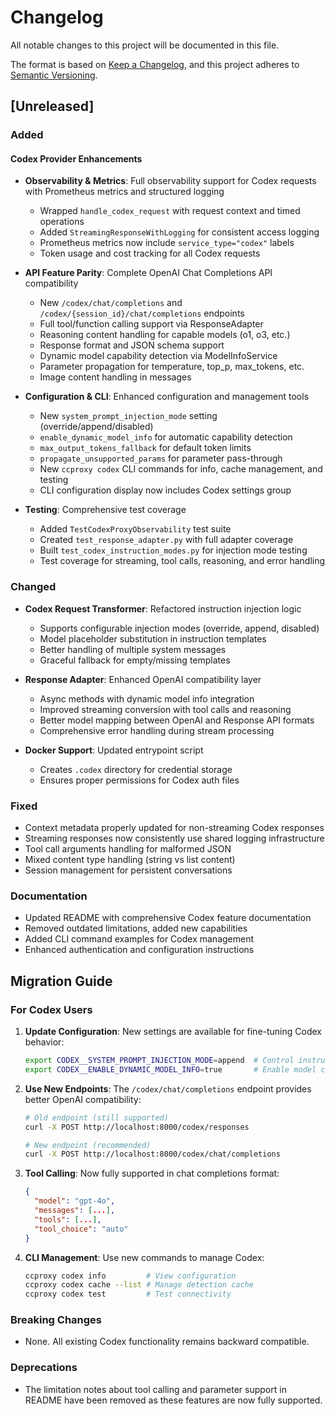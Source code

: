 # Changelog

All notable changes to this project will be documented in this file.

The format is based on [Keep a Changelog](https://keepachangelog.com/en/1.0.0/),
and this project adheres to [Semantic Versioning](https://semver.org/spec/v2.0.0.html).

## [Unreleased]

### Added

#### Codex Provider Enhancements
- **Observability & Metrics**: Full observability support for Codex requests with Prometheus metrics and structured logging
  - Wrapped `handle_codex_request` with request context and timed operations
  - Added `StreamingResponseWithLogging` for consistent access logging
  - Prometheus metrics now include `service_type="codex"` labels
  - Token usage and cost tracking for all Codex requests

- **API Feature Parity**: Complete OpenAI Chat Completions API compatibility
  - New `/codex/chat/completions` and `/codex/{session_id}/chat/completions` endpoints
  - Full tool/function calling support via ResponseAdapter
  - Reasoning content handling for capable models (o1, o3, etc.)
  - Response format and JSON schema support
  - Dynamic model capability detection via ModelInfoService
  - Parameter propagation for temperature, top_p, max_tokens, etc.
  - Image content handling in messages

- **Configuration & CLI**: Enhanced configuration and management tools
  - New `system_prompt_injection_mode` setting (override/append/disabled)
  - `enable_dynamic_model_info` for automatic capability detection  
  - `max_output_tokens_fallback` for default token limits
  - `propagate_unsupported_params` for parameter pass-through
  - New `ccproxy codex` CLI commands for info, cache management, and testing
  - CLI configuration display now includes Codex settings group

- **Testing**: Comprehensive test coverage
  - Added `TestCodexProxyObservability` test suite
  - Created `test_response_adapter.py` with full adapter coverage
  - Built `test_codex_instruction_modes.py` for injection mode testing
  - Test coverage for streaming, tool calls, reasoning, and error handling

### Changed

- **Codex Request Transformer**: Refactored instruction injection logic
  - Supports configurable injection modes (override, append, disabled)
  - Model placeholder substitution in instruction templates
  - Better handling of multiple system messages
  - Graceful fallback for empty/missing templates

- **Response Adapter**: Enhanced OpenAI compatibility layer
  - Async methods with dynamic model info integration
  - Improved streaming conversion with tool calls and reasoning
  - Better model mapping between OpenAI and Response API formats
  - Comprehensive error handling during stream processing

- **Docker Support**: Updated entrypoint script
  - Creates `.codex` directory for credential storage
  - Ensures proper permissions for Codex auth files

### Fixed

- Context metadata properly updated for non-streaming Codex responses
- Streaming responses now consistently use shared logging infrastructure
- Tool call arguments handling for malformed JSON
- Mixed content type handling (string vs list content)
- Session management for persistent conversations

### Documentation

- Updated README with comprehensive Codex feature documentation
- Removed outdated limitations, added new capabilities
- Added CLI command examples for Codex management
- Enhanced authentication and configuration instructions

## Migration Guide

### For Codex Users

1. **Update Configuration**: New settings are available for fine-tuning Codex behavior:
   ```bash
   export CODEX__SYSTEM_PROMPT_INJECTION_MODE=append  # Control instruction injection
   export CODEX__ENABLE_DYNAMIC_MODEL_INFO=true       # Enable model capability detection
   ```

2. **Use New Endpoints**: The `/codex/chat/completions` endpoint provides better OpenAI compatibility:
   ```bash
   # Old endpoint (still supported)
   curl -X POST http://localhost:8000/codex/responses
   
   # New endpoint (recommended)
   curl -X POST http://localhost:8000/codex/chat/completions
   ```

3. **Tool Calling**: Now fully supported in chat completions format:
   ```json
   {
     "model": "gpt-4o",
     "messages": [...],
     "tools": [...],
     "tool_choice": "auto"
   }
   ```

4. **CLI Management**: Use new commands to manage Codex:
   ```bash
   ccproxy codex info         # View configuration
   ccproxy codex cache --list # Manage detection cache
   ccproxy codex test         # Test connectivity
   ```

### Breaking Changes

- None. All existing Codex functionality remains backward compatible.

### Deprecations

- The limitation notes about tool calling and parameter support in README have been removed as these features are now fully supported.
